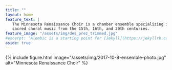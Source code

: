 ```yaml
---
title: ""
layout: home
feature_text: |
   The Minnesota Renaissance Choir is a chamber ensemble specializing in the performance of 
   sacred choral music from the 15th, 16th, and 20th centuries.
feature_image: "/assets/img/des_prez_trimmed.jpg"
#excerpt: "Alembic is a starting point for [Jekyll](https://jekyllrb.com/) projects. Rather than starting from scratch, this boilerplate is designed to get the ball rolling immediately. Install it, configure it, tweak it, push it."
aside: true
---
```


{% include figure.html image="/assets/img/2017-10-8-ensemble-photo.jpg" alt="Minnesota Renaissance Choir" %} 


